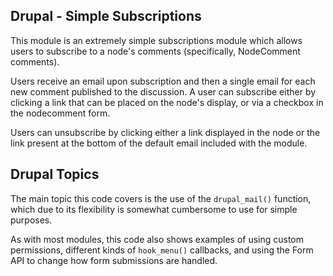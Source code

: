 ## Drupal - Simple Subscriptions

This module is an extremely simple subscriptions module which allows users to subscribe to a node's comments (specifically, NodeComment comments).

Users receive an email upon subscription and then a single email for each new comment published to the discussion. A user can subscribe either by clicking a link that can be placed on the node's display, or via a checkbox in the nodecomment form.

Users can unsubscribe by clicking either a link displayed in the node or the link present at the bottom of the default email included with the module.

## Drupal Topics

The main topic this code covers is the use of the `drupal_mail()` function, which due to its flexibility is somewhat cumbersome to use for simple purposes.

As with most modules, this code also shows examples of using custom permissions, different kinds of `hook_menu()` callbacks, and using the Form API to change how form submissions are handled.
